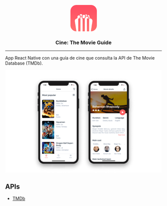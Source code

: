 <p align="center">
  <img alt="Cine: The Movie Guide" src="./src/assets/images/icon.png" height="85" width="85" />
  <h3 align="center">Cine: The Movie Guide</h3>
</p>

---

App React Native con una guía de cine que consulta la API de The Movie Database (TMDb).

![Cine: The Movie Guide](./resources/demo.png)

## APIs

- [TMDb](https://developers.themoviedb.org/3/getting-started/introduction)

